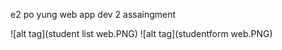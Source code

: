  e2 po yung web app dev 2 assaingment
 
 ![alt tag](student list web.PNG)
 ![alt tag](studentform web.PNG)
